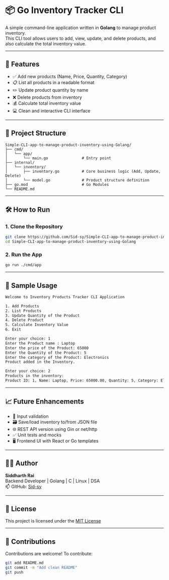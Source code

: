 # 📦 Go Inventory Tracker CLI

A simple command-line application written in **Golang** to manage product inventory.  
This CLI tool allows users to add, view, update, and delete products, and also calculate the total inventory value.

---

## 🚀 Features

- ✅ Add new products (Name, Price, Quantity, Category)
- 📋 List all products in a readable format
- ✏️ Update product quantity by name
- ❌ Delete products from inventory
- 💰 Calculate total inventory value
- 💻 Clean and interactive CLI interface

---

## 🧱 Project Structure

```
Simple-CLI-app-to-manage-product-inventory-using-Golang/
├── cmd/
│   └── app/
│       └── main.go               # Entry point
├── internal/
│   └── inventory/
│       ├── inventory.go          # Core business logic (Add, Update, Delete)
│       └── model.go              # Product structure definition
├── go.mod                        # Go Modules
└── README.md
```

---

## 🛠️ How to Run

### 1. Clone the Repository

```bash
git clone https://github.com/Sid-sy/Simple-CLI-app-to-manage-product-inventory-using-Golang.git
cd Simple-CLI-app-to-manage-product-inventory-using-Golang
```

### 2. Run the App

```bash
go run ./cmd/app
```

---

## 🧪 Sample Usage

```bash
Welcome to Inventory Products Tracker CLI Application

1. Add Products
2. List Products
3. Update Quantity of the Product
4. Delete Product
5. Calculate Inventory Value
6. Exit

Enter your choice: 1
Enter the Product name : Laptop
Enter the price of the Product: 65000
Enter the Quantity of the Product: 5
Enter the category of the Product: Electronics
Product added in the Inventory.

Enter your choice: 2
Products in the inventory:
Product ID: 1, Name: Laptop, Price: 65000.00, Quantity: 5, Category: Electronics
```

---

## 📈 Future Enhancements

- 🧠 Input validation
- 🗃️ Save/load inventory to/from JSON file
- 🌐 REST API version using Gin or net/http
- ✅ Unit tests and mocks
- 🖥️ Frontend UI with React or Go templates

---

## 🙋‍♂️ Author

**Siddharth Rai**  
Backend Developer | Golang | C | Linux | DSA  
📫 GitHub: [Sid-sy](https://github.com/Sid-sy)

---

## 🪪 License

This project is licensed under the [MIT License](LICENSE)

---

## 🤝 Contributions

Contributions are welcome! To contribute:

```bash
git add README.md
git commit -m "Add clean README"
git push
```
